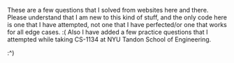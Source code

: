 
These are a few questions that I solved from websites here and there. Please understand that I am new to this kind of stuff, and the only code here is one that I have attempted, not one that I have perfected/or one that works for all edge cases. :( 
Also I have added a few practice questions that I attempted while taking CS-1134 at NYU Tandon School of Engineering. 


:^)
